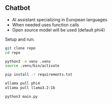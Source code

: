## Chatbot

- AI assistant specializing in European languages
- When needed uses function calls
- Open source model will be used (default phi4)

Setup and run:

```bash
git clone repo
cd repo
```

```bash
python3 -m venv .venv
source .venv/bin/activate
```

```bash
pip install -r requirements.txt
```

```bash
ollama pull phi4
ollama pull llama3.2:1b
```

```bash
python3 main.py
```